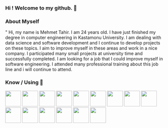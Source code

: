 ### Hi ! Welcome to my github. 👋

### About Myself

" Hi, my name is Mehmet Tahir. I am 24 years old.
I have just finished my degree in computer engineering in Kastamonu University. 
I am dealing with data science and software development and I continue to develop projects on these topics. 
I aim to improve myself in these areas and work in a nice company.
I participated many small projects at university time and successfully completed. 
I am looking for a job that I could improve myself in software engineering. 
I attended many professional training  about this job line and i will continue to attend. 

### Know / Using 🧠

<code><a href="https://www.microsoft.com/" target="_blank"><img height="50" src="https://www.vectorlogo.zone/logos/dotnet/dotnet-ar21.svg"></a></code>
<code><a href="https://code.visualstudio.com" target="_blank"><img height="50" src="https://www.vectorlogo.zone/logos/visualstudio_code/visualstudio_code-ar21.svg"></a></code> 
<code><a href="https://www.python.org/" target="_blank"><img height="50" src="https://www.vectorlogo.zone/util/preview.html?image=/logos/python/python-ar21.svg"></a></code>
<code><a href="https://www.java.com/tr/" target="_blank"><img height="50" src="https://www.vectorlogo.zone/util/preview.html?image=/logos/java/java-ar21.svg"></a></code>
<code><a href="https://www.jupyter.org/" target="_blank"><img height="50" src="https://www.vectorlogo.zone/util/preview.html?image=/logos/jupyter/jupyter-ar21.svg"></a></code>
<code><a href="https://www.numpy.org/" target="_blank"><img height="50" src="https://www.vectorlogo.zone/util/preview.html?image=/logos/numpy/numpy-ar21.svg"></a></code>
<code><a href="https://www.tensorflow.org/" target="_blank"><img height="50" src="https://www.vectorlogo.zone/util/preview.html?image=/logos/tensorflow/tensorflow-ar21.svg"></a></code>
<code><a href="https://www.mysql.com/" target="_blank"><img height="50" src="https://www.vectorlogo.zone/util/preview.html?image=/logos/mysql/mysql-ar21.svg"></a></code>
<code><a href="https://www.opencv.org/" target="_blank"><img height="50" src="https://www.vectorlogo.zone/util/preview.html?image=/logos/opencv/opencv-ar21.svg"></a></code>
<code><a href="https://www.android.com/" target="_blank"><img height="50" src="https://www.vectorlogo.zone/util/preview.html?image=/logos/android/android-ar21.svg"></a></code>
<code><a href="https://getbootstrap.com//" target="_blank"><img height="50" src="https://www.vectorlogo.zone/util/preview.html?image=/logos/getbootstrap/getbootstrap-ar21.svg"></a></code>
<code><a href="https://github.com//" target="_blank"><img height="50" src="https://www.vectorlogo.zone/util/preview.html?image=/logos/github/github-ar21.svg"></a></code>
<code><a href="https://www.javascript.com/" target="_blank"><img height="50" src="https://www.vectorlogo.zone/util/preview.html?image=/logos/javascript/javascript-ar21.svg"></a></code>
<code><a href="https://www.kaggle.com/" target="_blank"><img height="50" src="https://www.vectorlogo.zone/util/preview.html?image=/logos/kaggle/kaggle-ar21.svg"></a></code>
<code><a href="http://tomcat.apache.org/" target="_blank"><img height="50" src="https://www.vectorlogo.zone/util/preview.html?image=/logos/apache_tomcat/apache_tomcat-ar21.svg"></a></code>
